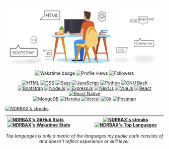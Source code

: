 ![Logo](assets/cover.gif)

<div align="center">

![Wakatime badge](https://wakatime.com/badge/user/86d7ec69-f6ba-4041-8e22-8c92ba3fc1de.svg)
![Profile views](https://komarev.com/ghpvc/?username=NDRBAX)
![Followers](https://img.shields.io/github/followers/NDRBAX?label=Followers&style=social)

</div>

<div align="center">

[![HTML](https://img.shields.io/badge/HTML-E34F26.svg?style=for-the-badge&logo=html5&logoColor=white)](https://github.com/search?q=user%3ANDRBAX+language%3Ahtml)
[![CSS](https://img.shields.io/badge/CSS-1572B6.svg?style=for-the-badge&logo=css3&logoColor=white)](https://github.com/search?q=user%3ANDRBAX+language%3Acss)
[![Sass](https://img.shields.io/badge/Sass-CC6699.svg?style=for-the-badge&logo=sass&logoColor=white)]()
[![JavaScript](https://img.shields.io/badge/JavaScript-F7DF1E.svg?style=for-the-badge&logo=javascript&logoColor=black)](https://github.com/search?q=user%3ANDRBAX+language%3Ajavascript)
[![Python](https://img.shields.io/badge/Python-3776AB.svg?logo=python&style=for-the-badge&logoColor=white)]()
[![GNU Bash](https://img.shields.io/badge/GNU%20Bash-4EAA25.svg?style=for-the-badge&logo=GNU%20Bash&logoColor=white)]()<br>
[![Bootstrap](https://img.shields.io/badge/Bootstrap-7952B3.svg?logo=bootstrap&style=for-the-badge&logoColor=white)]()
[![NodeJs](https://img.shields.io/badge/Node.js-43853D.svg?style=for-the-badge&logo=node.js&logoColor=white)](https://github.com/search?q=user%3ANDRBAX+language%3Ajavascript)
[![ExpressJs](https://img.shields.io/badge/Express.Js-20232a.svg?style=for-the-badge&logo=express&logoColor=%2361DAFB)]()
[![NextJs](https://img.shields.io/badge/Next.js-e4e7ea.svg?style=for-the-badge&logo=nextdotjs&logoColor=black)]()
[![VueJs](https://img.shields.io/badge/Vue.js-35495E.svg?style=for-the-badge&logo=vue.js&logoColor=4FC08D)]()
[![React](https://img.shields.io/badge/React-20232a.svg?logo=react&style=for-the-badge&logoColor=%2361DAFB)]()
[![React Native](https://img.shields.io/badge/React_Native-20232A.svg?style=for-the-badge&logo=react&logoColor=61DAFB)]()<br>
[![MongoDB](https://img.shields.io/badge/MongoDB-4ea94b.svg?style=for-the-badge&logo=mongodb&logoColor=white)]()
[![Heroku](https://img.shields.io/badge/Heroku-430098.svg?style=for-the-badge&logo=heroku&logoColor=white)]()
[![Vercel](https://img.shields.io/badge/Vercel-000000.svg?style=for-the-badge&logo=vercel&logoColor=white)]()
[![Git](https://img.shields.io/badge/Git-FFF.svg?logo=git&style=for-the-badge&logoColor=F05033)]()
[![Postman](https://img.shields.io/badge/Postman-FF6C37?style=for-the-badge&logo=postman&logoColor=white)]()

</div>

[![NDRBAX's streaks](https://ndrbax-streak-stats.herokuapp.com?user=ndrbax&theme=chartreuse-dark&hide_border=true&date_format=j%20M%5B%20Y%5D&background=0d1117)](https://github.com/NDRBAX?tab=repositories)

| [![NDRBAX's GitHub Stats](https://github-readme-stats-ndrbax.vercel.app/api?username=NDRBAX&show_icons=true&count_private=true&theme=chartreuse-dark&hide_border=true&bg_color=0d1117&custom_title=NDRBAX)](https://github.com/NDRBAX?tab=repositories) [![NDRBAX's Wakatime Stats](https://github-readme-stats-ndrbax.vercel.app/api/wakatime?username=NDRBAX&theme=chartreuse-dark&hide_border=true&langs_count=8&bg_color=0d1117&layout=compact)](https://github.com/NDRBAX?tab=repositories) | [![NDRBAX's streaks](https://ndrbax-streak-stats.herokuapp.com?user=ndrbax&theme=chartreuse-dark&hide_border=true&date_format=j%20M%5B%20Y%5D&background=0d1117)](https://github.com/NDRBAX?tab=repositories) [![NDRBAX's Top Languages](https://github-readme-stats-ndrbax.vercel.app/api/top-langs/?username=NDRBAX&langs_count=8&count_private=true&layout=compact&theme=chartreuse-dark&hide_border=true&bg_color=0d1117)](https://github.com/NDRBAX?tab=repositories) |
| :----------------------------------------------------------------------------------------------------------------------------------------------------------------------------------------------------------------------------------------------------------------------------------------------------------------------------------------------------------------------------------------------------------------------------------------------------------------------------------------------- | :------------------------------------------------------------------------------------------------------------------------------------------------------------------------------------------------------------------------------------------------------------------------------------------------------------------------------------------------------------------------------------------------------------------------------------------------------------------------: |

<div align="center">

_Top languages is only a metric of the languages my public code consists of and doesn't reflect experience or skill level._

</div>
